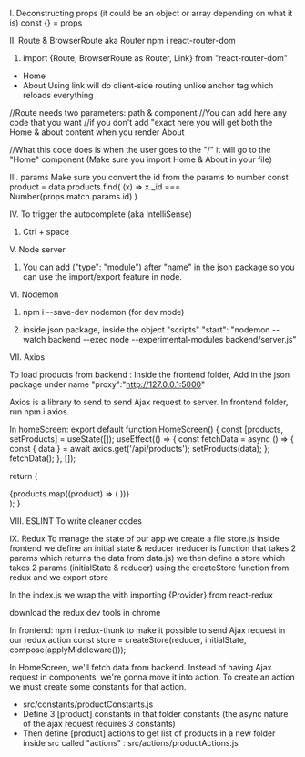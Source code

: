 I. Deconstructing props (it could be an object or array depending on what it is)
const {} = props

II. Route & BrowserRoute aka Router
npm i react-router-dom

1. import {Route, BrowserRoute as Router, Link} from "react-router-dom"

<Router>
<nav>
<ul>
<li>
<Link to="/">Home</Link>
</li>
<li>
<Link to="/About">About</Link> Using link will do client-side routing unlike anchor tag which reloads everything
</li>
</ul>

</nav>
//Route needs two parameters: path & component
//You can add here any code that you want
<Route path="/" exact component={Home}> 
<Route path="/about" component={About}>//if you don't add "exact here you will get both the Home & about content when you render About

//What this code does is when the user goes to the "/" it will go to the "Home" component (Make sure you import Home & About in your file)
</Router>

III. params
Make sure you convert the id from the params to number
const product = data.products.find(
(x) => x.\_id === Number(props.match.params.id)
)

IV. To trigger the autocomplete (aka IntelliSense)

1. Ctrl + space

V. Node server

1. You can add ("type": "module") after "name" in the json package so you can use the import/export feature in node.

VI. Nodemon

1. npm i --save-dev nodemon (for dev mode)

2. inside json package, inside the object "scripts"
   "start": "nodemon --watch backend --exec node --experimental-modules backend/server.js"

VII. Axios

To load products from backend : Inside the frontend folder, Add in the json package under name
"proxy":"http://127.0.0.1:5000"

Axios is a library to send to send Ajax request to server.
In frontend folder, run npm i axios.

In homeScreen:
export default function HomeScreen() {
const [products, setProducts] = useState([]);
useEffect(() => {
const fetchData = async () => {
const { data } = await axios.get('/api/products');
setProducts(data);
};
fetchData();
}, []);

return (

<div className="row center">
{products.map((product) => (
<Product key={product._id} product={product} />
))}
</div>
);
}

VIII. ESLINT
To write cleaner codes

IX. Redux
To manage the state of our app
we create a file store.js inside frontend
we define an initial state & reducer (reducer is function that takes 2 params which returns the data from data.js)
we then define a store which takes 2 params (initialState & reducer) using the createStore function from redux and we export store

In the index.js we wrap the <App> with <Provider store={store}><App/></Provider> importing {Provider} from react-redux

download the redux dev tools in chrome

In frontend: npm i redux-thunk to make it possible to send Ajax request in our redux action
const store = createStore(reducer, initialState, compose(applyMiddleware()));

In HomeScreen, we'll fetch data from backend. Instead of having Ajax request in components, we're gonna move it into action.
To create an action we must create some constants for that action.

- src/constants/productConstants.js
- Define 3 [product] constants in that folder constants (the async nature of the ajax request requires 3 constants)
- Then define [product] actions to get list of products in a new folder inside src called "actions" : src/actions/productActions.js
